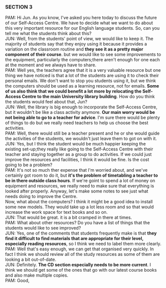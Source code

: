 ### SECTION 3  
  
PAM: Hi Jun. As you know, I've asked you here today to discuss the future of our Self-Access Centre. We have to decide what we want to do about this very important resource for our English language students. So, can you tell me what the students think about this?  
JUN: Well, from the students' point of view, we would like to keep it. The majority of students say that they enjoy using it because it provides a variation on the classroom routine and **they see it as a pretty major component of their course**. but we would like to see some improvements to the equipment, particularly the computers;there aren't enough for one each at the moment and we always have to share.  
PAM: Well yes, the teachers agree that it is a very valuable resource but one thing we have noticed is that a lot of the students are using it to check their personal emails. We don't want to stop you students using it, but we think the computers should be used as a learning resource, not for emails. **Some of us also think that we could benefit a lot more by relocating the Self-Access Centre to the main University library building**. How do you think the students would feel about that, Jun?  
JUN: Well, the library is big enough to incorporate the Self-Access Centre, but it wouldn't be like a class activity anymore. **Our main worry would be not being able to go to a teacher for advice**. I'm sure there would be plenty of things to do but we really need teachers to help us choose the best activities.  
PAM: Well, there would still be a teacher present and he or she would guide the activities of the students, we wouldn't just leave them to got on with it.  
JUN: Yes, but I think the student would be much happier keeping the existing set-up;they really like going to the Self-Access Centre with their teacher and staying together as a group to do activities. If we could just improve the resources and facilities, I think it would be fine. Is the cost going to be a problem?  
PAM: It's not so much ther expense that I'm worried about, and we've certainly got room to do it, but **it's the problem of timetabling a teacher to be in there outside class hours**. If we're goint to spend a lot of money on equipment and resources, we really need to make sure that everything is looked after properly. Anyway, let's make some notes to see just what needs doing to improve the Centre.  
Now, what about the computers? I think it might be a good idea to install some new models. They would take up a lot less room and so that would increase the work space for text books and so on.  
JUN: That would be great. it is a bit cramped in there at times.  
PAM: What about other resources? Do you have a list of things that the students would like to see improved?  
JUN: Yes, one of the comments that students frequently make is that **they find it difficult to find materials that are appropriate for their level, especially reading resources**, so I think we need to label them more clearly.  
PAM: Well that's easy enough, we can get that organised very quickly. In fact I think we should review all of the study resources as some of them are looking a bit out-of-date.  
JUN: Definitely. **The CD section especially needs to be more current**. I think we should get some of the ones that go with our latest course books and also make multiple copies.  
PAM: Good, 

